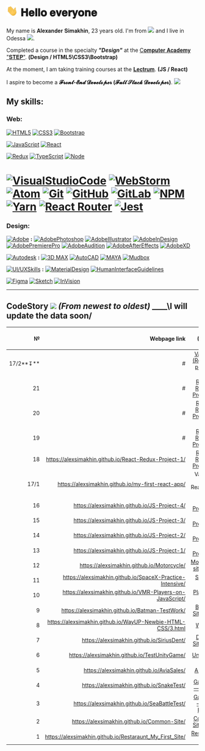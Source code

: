 # <img src="https://raw.githubusercontent.com/ABSphreak/ABSphreak/master/gifs/Hi.gif" width="30px"> 𝐇𝐞𝐥𝐥𝐨 𝐞𝐯𝐞𝐫𝐲𝐨𝐧𝐞 </h1>

My name is 𝐀𝐥𝐞𝐱𝐚𝐧𝐝𝐞𝐫 𝐒𝐢𝐦𝐚𝐤𝐡𝐢𝐧, 23 years old. I'm from  <img src="https://upload.wikimedia.org/wikipedia/commons/d/d2/Flag_of_Ukraine.png" width="25px">  and I live in Odessa <img src="https://upload.wikimedia.org/wikipedia/commons/f/fe/Odessa-logo.gif" width="20px">. </br>

Completed a course in the specialty ___"Design"___ at the [С𝐨𝐦𝐩𝐮𝐭𝐞𝐫 𝐀𝐜𝐚𝐝𝐞𝐦𝐲 "𝐒𝐓𝐄𝐏"](https://itstep.org/en). __(Design / HTML5\CSS3\Bootstrap)__

At the moment, I am taking training courses at the [𝐋𝐞𝐜𝐭𝐫𝐮𝐦](https://lectrum.io/). __(JS / React)__

I aspire to become a **𝓕𝓻𝓸𝓷𝓽-𝓔𝓷𝓭 𝓓𝓮𝓿𝓮𝓵𝓸𝓹𝓮𝓻 (𝓕𝓾𝓵𝓵 𝓢𝓽𝓪𝓬𝓴 𝓓𝓮𝓿𝓮𝓵𝓸𝓹𝓮𝓻)**. <img src="https://camo.githubusercontent.com/41f5aa64e0930a781b0962898b4aff4db06f9560/68747470733a2f2f63646e2e7261776769742e636f6d2f7368616e6e6f6e6d6f656c6c65722f66726f6e742d656e642d6c6f676f2f6d61737465722f6578706f7274732f66726f6e742d656e642d6c6f676f2d636f6c6f722e737667" width="40px">

## My skills:

### Web:

[![HTML5](https://img.shields.io/badge/-HTML5-E34F26?style=for-the-badge&logo=html5&logoColor=white)](https://github.com/AlexSimakhin)
[![CSS3](https://img.shields.io/badge/-CSS3-1572B6?style=for-the-badge&logo=css3)](https://github.com/AlexSimakhin) 
[![Bootstrap](https://img.shields.io/badge/-Bootstrap-563D7C?style=for-the-badge&logo=bootstrap)](https://github.com/AlexSimakhin)

[![JavaScript](https://img.shields.io/badge/JavaScript-363534?style=for-the-badge&logo=javascript&logoColor=F7DF1E)](https://github.com/AlexSimakhin)
[![React](https://img.shields.io/badge/React-363534?style=for-the-badge&logo=react)](https://github.com/AlexSimakhin)

[![Redux](https://img.shields.io/badge/Redux-764ABC?style=for-the-badge&logo=redux)](https://github.com/AlexSimakhin)
[![TypeScript](https://img.shields.io/badge/TypeScript-000000?style=for-the-badge&logo=typescript)](https://github.com/AlexSimakhin)
[![Node](https://img.shields.io/badge/Node_basic_lvl-339933?style=for-the-badge&logo=node-dot-js)](https://github.com/AlexSimakhin)

[![VisualStudioCode](https://img.shields.io/badge/-VisualStudioCode-2885C8?style=for-the-badge&logo=visual-studio-code)](https://github.com/AlexSimakhin) 
[![WebStorm](https://img.shields.io/badge/-WebStorm-000000?style=for-the-badge&logo=webstorm)](https://github.com/AlexSimakhin) 
[![Atom](https://img.shields.io/badge/-Atom-66595C?style=for-the-badge&logo=atom)](https://github.com/AlexSimakhin) 
[![Git](https://img.shields.io/badge/-Git-333231?style=for-the-badge&logo=git)](https://github.com/AlexSimakhin) 
[![GitHub](https://img.shields.io/badge/-GitHub-333231?style=for-the-badge&logo=github)](https://github.com/AlexSimakhin)
[![GitLab](https://img.shields.io/badge/-GitLab-333231?style=for-the-badge&logo=gitlab)](https://github.com/AlexSimakhin)
[![NPM](https://img.shields.io/badge/-NPM-CB3837?style=for-the-badge&logo=npm)](https://github.com/AlexSimakhin)
[![Yarn](https://img.shields.io/badge/-Yarn-2C8EBB?style=for-the-badge&logo=yarn&logoColor=FFFFFF)](https://github.com/AlexSimakhin)
[![React Router](https://img.shields.io/badge/-React_Router-CA4245?style=for-the-badge&logo=react-router&logoColor=FFFFFF)](https://github.com/AlexSimakhin)
[![Jest](https://img.shields.io/badge/-Jest-C21325?style=for-the-badge&logo=jest&logoColor=FFFFFF)](https://github.com/AlexSimakhin)
===

### Design:

[![Adobe](https://img.shields.io/badge/-Adobe-FF0000?style=for-the-badge&logo=adobe&logoColor=white)](https://github.com/AlexSimakhin)
**:**
[![AdobePhotoshop](https://img.shields.io/badge/-Adobe_Photoshop-31A8FF?style=for-the-badge&logo=adobe-photoshop&logoColor=white)](https://github.com/AlexSimakhin)
[![AdobeIllustrator](https://img.shields.io/badge/-Adobe_Illustrator-FF9A00?style=for-the-badge&logo=adobe-illustrator&logoColor=white)](https://github.com/AlexSimakhin)
[![AdobeInDesign](https://img.shields.io/badge/-Adobe_InDesign-EE3D8F?style=for-the-badge&logo=adobe-indesign&logoColor=white)](https://github.com/AlexSimakhin)
[![AdobePremierePro](https://img.shields.io/badge/-Adobe_Premiere_Pro-EA77FF?style=for-the-badge&logo=adobe-premiere-pro&logoColor=white)](https://github.com/AlexSimakhin)
[![AdobeAudition](https://img.shields.io/badge/-Adobe_Audition-9999FF?style=for-the-badge&logo=adobe-audition&logoColor=white)](https://github.com/AlexSimakhin)
[![AdobeAfterEffects](https://img.shields.io/badge/-Adobe_After_Effects-9999FF?style=for-the-badge&logo=adobe-photoshop&logoColor=white)](https://github.com/AlexSimakhin)
[![AdobeXD](https://img.shields.io/badge/-Adobe_XD-FF26BE?style=for-the-badge&logo=adobe-photoshop&logoColor=white)](https://github.com/AlexSimakhin)

[![Autodesk](https://img.shields.io/badge/-Autodesk-0696D7?style=for-the-badge&logo=autodesk&logoColor=white)](https://github.com/AlexSimakhin)
**:**
[![3D MAX](https://img.shields.io/badge/-3D_MAX-0696D7?style=for-the-badge)](https://github.com/AlexSimakhin)
[![AutoCAD](https://img.shields.io/badge/-AutoCAD-0696D7?style=for-the-badge)](https://github.com/AlexSimakhin)
[![MAYA](https://img.shields.io/badge/-MAYA-0696D7?style=for-the-badge)](https://github.com/AlexSimakhin)
[![Mudbox](https://img.shields.io/badge/-Mudbox-0696D7?style=for-the-badge)](https://github.com/AlexSimakhin)

[![UI/UXSkills](https://img.shields.io/badge/-UI/UX_Skills-757575?style=for-the-badge)](https://github.com/AlexSimakhin)
**:**
[![MaterialDesign](https://img.shields.io/badge/-Material_Design-757575?style=for-the-badge&logo=material-Design&logoColor=white)](https://github.com/AlexSimakhin)
[![HumanInterfaceGuidelines](https://img.shields.io/badge/-Human_Interface_Guidelines-757575?style=for-the-badge&logo=apple&logoColor=white)](https://github.com/AlexSimakhin)

[![Figma](https://img.shields.io/badge/-Figma-F24E1E?style=for-the-badge&logo=figma&logoColor=white)](https://github.com/AlexSimakhin)
[![Sketch](https://img.shields.io/badge/-Sketch-F7B500?style=for-the-badge&logo=sketch&logoColor=000000)](https://github.com/AlexSimakhin)
[![InVision](https://img.shields.io/badge/-InVision-FF3366?style=for-the-badge&logo=invision&logoColor=white)](https://github.com/AlexSimakhin)
___
## CodeStory <img src="https://media.tenor.com/images/9c771f82de191180c79570b32d49daa7/tenor.gif" width="80px"> *(From newest to oldest)* ____\I will update the data soon/ 
| № | Webpage link | Title (Repo link) | About the project | Date of upload |
|----:|----:|:----:|:----------|:----------|
| 17/2**↧** | # | <a href="https://github.com/AlexSimakhin/react-typescript-test-project" target="_blank">Valorant (React TS project)</a> **(WP)** | about **(WP)** | February, 2021 |
| 21 | # | <a href="https://github.com/AlexSimakhin/React-Redux-Project-4" target="_blank">React-Redux-Project-4</a> | about **(WP)** | February, 2021 |
| 20 | # | <a href="https://github.com/AlexSimakhin/React-Redux-Project-3" target="_blank">React-Redux-Project-3</a> **(WP)** | about **(WP)** | February, 2021 |
| 19 | # | <a href="https://github.com/AlexSimakhin/React-Redux-Project-2" target="_blank">React-Redux-Project-2</a> | <a href="https://github.com/AlexSimakhin/React-Redux-Project-2#alex-simakhin--site-link" target="_blank">about</a> | January, 2021 |
| 18 | https://alexsimakhin.github.io/React-Redux-Project-1/ | <a href="https://github.com/AlexSimakhin/React-Redux-Project-1" target="_blank">React-Redux-Project-1</a> | <a href="https://github.com/AlexSimakhin/React-Redux-Project-1#alex-simakhin--site-link" target="_blank">about</a> | January, 2021 |
| 17/1 | https://alexsimakhin.github.io/my-first-react-app/ | Valorant (1-st React App) **(WS)** | about **(WP)** | December, 2020 |
| 16 | https://alexsimakhin.github.io/JS-Project-4/ | <a href="https://github.com/AlexSimakhin/JS-Project-4" target="_blank">JS-Project-4</a> | <a href="https://github.com/AlexSimakhin/JS-Project-4#lectrum-js-personal-project" target="_blank">about</a> | December, 2020 |
| 15 | https://alexsimakhin.github.io/JS-Project-3/ | <a href="https://github.com/AlexSimakhin/JS-Project-3" target="_blank">JS-Project-3</a> | <a href="https://github.com/AlexSimakhin/JS-Project-3#lectrum-js-personal-project" target="_blank">about</a> | December, 2020 |
| 14 | https://alexsimakhin.github.io/JS-Project-2/ | <a href="https://github.com/AlexSimakhin/JS-Project-2" target="_blank">JS-Project-2</a> | <a href="https://github.com/AlexSimakhin/JS-Project-2#lectrum-js-personal-project" target="_blank">about</a> | November, 2020 |
| 13 | https://alexsimakhin.github.io/JS-Project-1/ | <a href="https://github.com/AlexSimakhin/JS-Project-1" target="_blank">JS-Project-1</a> | <a href="https://github.com/AlexSimakhin/JS-Project-1#lectrum-js-personal-project" target="_blank">about</a> | November, 2020 |
| 12 | https://alexsimakhin.github.io/Motorcycle/ | <a href="https://github.com/AlexSimakhin/Motorcycle" target="_blank">Motorcycle site</a> **(WS)** | about | August, 2020 |
| 11 | https://alexsimakhin.github.io/SpaceX-Practice-Intensive/ | <a href="https://github.com/AlexSimakhin/SpaceX-Practice-Intensive" target="_blank">SpaceX Site</a> | about | August, 2020 |
| 10 | https://alexsimakhin.github.io/VMR-Players-on-JavaScript/ | <a href="https://github.com/AlexSimakhin/VMR-Players-on-JavaScript" target="_blank">Player on JS</a> | about | August, 2020 |
| 9 | https://alexsimakhin.github.io/Batman-TestWork/ | <a href="https://github.com/AlexSimakhin/Batman-TestWork" target="_blank">Batman Site</a> **(WS)** | about | August, 2020 |
| 8 | https://alexsimakhin.github.io/WayUP-Newbie-HTML-CSS/3.html | <a href="https://github.com/AlexSimakhin/WayUP-Newbie-HTML-CSS" target="_blank">WayUP</a> | about | July, 2020 |
| 7 | https://alexsimakhin.github.io/SiriusDent/ | <a href="https://github.com/AlexSimakhin/SiriusDent" target="_blank">Dentist Site</a> **(WS)** | about | April, 2020 |
| 6 | https://alexsimakhin.github.io/TestUnityGame/ | <a href="https://github.com/AlexSimakhin/TestUnityGame" target="_blank">Unity Test</a> | about | March, 2020 |
| 5 | https://alexsimakhin.github.io/AviaSales/ | <a href="https://github.com/AlexSimakhin/AviaSales" target="_blank">API Test</a> | about | March, 2020 |
| 4 | https://alexsimakhin.github.io/SnakeTest/ | <a href="https://github.com/AlexSimakhin/SnakeTest" target="_blank">Game JS — Snake</a> | about | March, 2020 |
| 3 | https://alexsimakhin.github.io/SeaBattleTest/ | <a href="https://github.com/AlexSimakhin/SeaBattleTest" target="_blank">Game JS — Sea Battle</a> | about | March, 2020 |
| 2 | https://alexsimakhin.github.io/Common-Site/ | <a href="https://github.com/AlexSimakhin/SeaBattleTest" target="_blank">Common Site</a> **(WS)** | about | September, 2019 |
| 1 | https://alexsimakhin.github.io/Restaraunt_My_First_Site/ | <a href="https://github.com/AlexSimakhin/Restaraunt_My_First_Site" target="_blank">Restaraunt Site</a> | about | June, 2019 |

